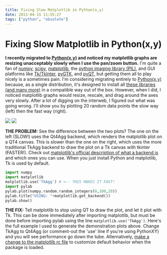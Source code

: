 ```yaml
---
title: Fixing Slow Matplotlib in Python(x,y)
date: 2013-04-15 11:55:27
tags: ["python", "obsolete"]
---
```


# Fixing Slow Matplotlib in Python(x,y)

__I recently migrated to [Python(x,y)](https://code.google.com/p/pythonxy/) and noticed my matplotlib graphs are resizing unacceptably slowly when I use the pan/zoom button.__ I'm quite a fan of [numpy](http://www.scipy.org/Download), [scipy](http://www.scipy.org/Download), [matplotlib](http://matplotlib.org), the [python imaging library (PIL)](http://www.pythonware.com/products/pil/), and GUI platforms like [Tk/TkInter](http://wiki.python.org/moin/TkInter), [pyGTK](http://www.pygtk.org/), and [pyQT](http://www.riverbankcomputing.com/software/pyqt/intro), but getting them all to play nicely is a sometimes pain. I'm considering migrating entirely to [Python(x,y)](https://code.google.com/p/pythonxy/) because, as a single distribution, it's designed to install all [these libraries (and many more)](https://code.google.com/p/pythonxy/wiki/StandardPlugins) in a compatible way out of the box. However, when I did, I noticed matplotlib graphs would resize, rescale, and drag around the axes very slowly. After a lot of digging on the interweb, I figured out what was going wrong. I'll show you by plotting 20 random data points the slow way (left) then the fast way (right).

<div class="text-center img-small">

![](https://swharden.com/static/2013/04/15/matplotlib-qt4agg.jpg)
![](https://swharden.com/static/2013/04/15/matplotlib-tkagg.jpg)

</div>

__THE PROBLEM:__ See the difference between the two plots? The one on the left (SLOW!) uses the Qt4Agg backend, which renders the matplotlib plot on a QT4 canvas. This is slower than the one on the right, which uses the more traditional TkAgg backend to draw the plot on a Tk canvas with tkinter (FASTER!).  Check out [matplotlib's official description of what a backend is](http://matplotlib.org/faq/usage_faq.html#what-is-a-backend) and which ones you can use. When you just install Python and matplotlib, Tk is used by default.

```python
import numpy
import matplotlib
matplotlib.use('TkAgg') # <-- THIS MAKES IT FAST!
import pylab
pylab.plot(numpy.random.random_integers(0,100,20))
pylab.title("USING: "+matplotlib.get_backend())
pylab.show()
```

__THE FIX:__ Tell matplotlib to stop using QT to draw the plot, and let it plot with Tk. This can be done immediately after importing matplotlib, but must be done before importing pylab using the line `` matplotlib.use('TkAgg') ``. Here's the full example I used to generate the demonstration plots above. Change TkAgg to Qt4Agg (or comment-out the 'use' line if you're using PythonXY) and you will see performance go down the tube. Alternatively, [make a change to the matplotlib rc file](http://matplotlib.org/users/customizing.html) to customize default behavior when the package is loaded.